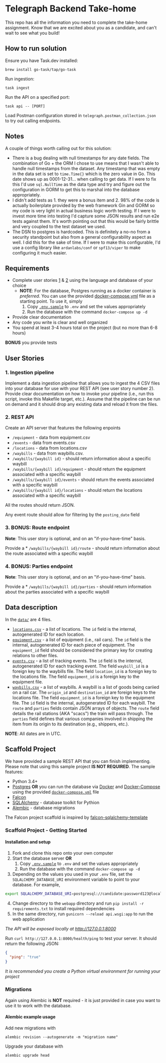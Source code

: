 # Telegraph Backend Take-home

This repo has all the information you need to complete the take-home assignment. Know that we are excited about you as a
candidate, and can't wait to see what you build!

## How to run solution

Ensure you have Task.dev installed:

```shell
brew install go-task/tap/go-task
```

Run ingestion:

```shell
task ingest
```

Run the API on a specified port:

```shell
task api -- [PORT]
```

Load Postman configuration stored in `telegraph.postman_collection.json` to try out calling endpoints.

## Notes

A couple of things worth calling out for this solution:

* There is a bug dealing with null timestamps for any date fields. The combination of Go + the ORM I chose to use means
  that I wasn't able to handle null timestamps from the dataset. Any timestamp that was empty in the data set is set
  to `time.Time{}` which is the zero value in Go. This date shows up as 0001-12-31... when calling to get data. If I were to
  fix this I'd use `sql.NullTime` as the data type and try and figure out the configuration in GORM to get this to
  marshal into the database appropriately.
* I didn't add tests as 1. they were a bonus item and 2. 98% of the code is actually boilerplate provided by the web
  framework Gin and GORM so my code is very light in actual business logic worth testing. If I were to invest more time
  into testing I'd capture some JSON results and run e2e tests against them. It's worth pointing out that this would be
  fairly brittle and very coupled to the test dataset we used.
* The DSN to postgres is hardcoded. This is definitely a no-no from a security standpoint but also from a general
  configurability aspect as well. I did this for the sake of time. If I were to make this configurable, I'd use a config
  library like `ardanlabs/conf` or `spf13/viper` to make configuring it much easier.

## Requirements

- Complete user stories [1](#1-ingestion-pipeline) & [2](#2-rest-api) using the language and database of your choice
    - **NOTE**: For the database, Postgres running as a docker container is *preferred*. You can use the
      provided [docker-compose.yml](./docker-compose.yml) file as a starting point. To use it, simply
        1. Copy [`.env.sample`](./.env.sample) to `.env` and set the values appropriately
        2. Run the database with the command `docker-compose up -d`
- Provide clear documentation
- Any code you write is clear and well organized
- You spend at least 3-4 hours total on the project (but no more than 6-8 hours)

**BONUS** you provide tests

## User Stories

### 1. Ingestion pipeline

Implement a data ingestion pipeline that allows you to ingest the 4 CSV files into your database for use with your REST
API (see user story number 2). Provide clear documentation on how to invoke your pipeline (i.e., run this script, invoke
this Makefile target, etc.). Assume that the pipeline can be run on demand and it should drop any existing data and
reload it from the files.

### 2. REST API

Create an API server that features the following enpoints

* `/equipment` - data from equipment.csv
* `/events` - data from events.csv
* `/locations` - data from locations.csv
* `/waybills` - data from waybills.csv.
* `/waybills/{waybill id}` - should return information about a specific waybill
* `/waybills/{waybill id}/equipment` - should return the equipment associated with a specific waybill
* `/waybills/{waybill id}/events` - should return the events associated with a specific waybill
* `/waybills/{waybill id}/locations` - should return the locations associated with a specific waybill

All the routes should return JSON.

Any event route should allow for filtering by the `posting_date` field

### 3. **BONUS**: Route endpoint

**Note**: This user story is optional, and on an "if-you-have-time" basis.

Provide a * `/waybills/{waybill id}/route` - should return information about the route associated with a specific
waybill

### 4. **BONUS**: Parties endpoint

**Note**: This user story is optional, and on an "if-you-have-time" basis.

Provide a * `/waybills/{waybill id}/parties` - should return information about the parties associated with a specific
waybill

## Data description

In the [`data/`](./data) are 4 files.

- [`locations.csv`](./data/locations.csv) - a list of locations. The `id` field is the internal, autogenerated ID for
  each location.
- [`equipment.csv`](./data/equipment.csv) - a list of equipment (i.e., rail cars). The `id` field is the internal,
  autogenerated ID for each piece of equipment. The `equipment_id` field should be considered the primary key for
  creating relations to other files.
- [`events.csv`](./data/events.csv) - a list of tracking events. The `id` field is the internal, autogenerated ID for
  each tracking event. The field `waybill_id` is a foreign key to the waybills file. The field `location_id` is a
  foreign key to the locations file. The field `equipment_id` is a foreign key to the equipment file.
- [`waybills.csv`](./data/waybills.csv) - a list of waybills. A waybill is a list of goods being cariied on a rail car.
  The `origin_id` and `destination_id` are foreign keys to the locations file. The field `equipment_id` is a foreign key
  to the equipment file. The `id` field is the internal, autogenerated ID for each waybill. The `route` and `parties`
  fields contain JSON arrays of objects. The `route` field details the rail stations (AKA "scacs") the train will pass
  through. The `parties` field defines that various companies involved in shipping the item from its origin to its
  destination (e.g., shippers, etc.).

**NOTE**: All dates are in UTC.

## Scaffold Project

We have provided a sample REST API that you can finish implementing. Please note that using this sample project **IS NOT
REQUIRED**. The sample features:

- Python 3.4+
- [Postgres](https://www.postgresql.org) **OR** you can run the database via [Docker](https://www.docker.com)
  and [Docker-Compose](https://docs.docker.com/compose/) using the provided [`docker-compose.yml`](./docker-compose.yml)
  file
- [Falcon](https://falcon.readthedocs.io/en/stable/)
- [SQLAlchemy](https://www.sqlalchemy.org) - database toolkit for Pythion
- [Alembic](https://alembic.sqlalchemy.org/en/latest/) - database migrations

The Falcon project scaffold is inspired
by [falcon-sqlalchemy-template](https://github.com/tomlaszczuk/falcon-sqlalchemy-template)

### Scaffold Project - Getting Started

#### Installation and setup

1. Fork and clone this repo onto your own computer
2. Start the database server
   **OR**
    1. Copy [`.env.sample`](./.env.sample) to `.env` and set the values appropriately
    2. Run the database with the command `docker-compose up -d`
3. Depending on the values you used in your `.env` file, set the `SQLALCHEMY_DATABASE_URI` environment variable to point
   to your database. For example,

  ```bash
  export SQLALCHEMY_DATABASE_URI=postgresql://candidate:password123@localhost:5432/takehome
  ``` 

4. Change directory to the `webapp` directory and run `pip install -r requirements.txt` to install required dependencies
5. In the same directory, run `gunicorn --reload api.wsgi:app` to run the web application

*The API will be exposed locally at http://127.0.0.1:8000*

Run `curl http://127.0.0.1:8000/health/ping` to test your server. It should return the following JSON:

```json
{
  "ping": "true"
}
```

*It is recommended you create a Python virtual environment for running your project*

### Migrations

Again using Alembic is **NOT** required - it is just provided in case you want to use it to work with the database.

#### Alembic example usage

Add new migrations with

```
alembic revision --autogenerate -m "migration name"
```

Upgrade your database with

```
alembic upgrade head
```